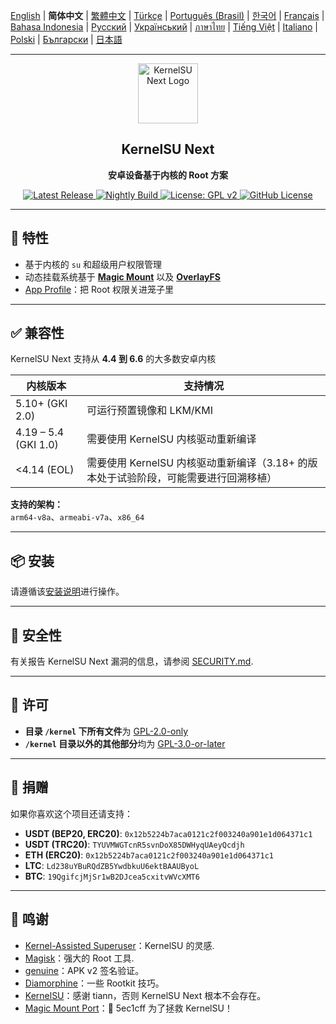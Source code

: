 [English](README.md) | **简体中文** | [繁體中文](README_TW.md) | [Türkçe](README_TR.md) | [Português (Brasil)](README_PT-BR.md) | [한국어](README_KO.md) | [Français](README_FR.md) | [Bahasa Indonesia](README_ID.md) | [Русский](README_RU.md) | [Український](README_UA.md) | [ภาษาไทย](README_TH.md) | [Tiếng Việt](README_VI.md) | [Italiano](README_IT.md) | [Polski](README_PL.md) | [Български](README_BG.md) | [日本語](README_JA.md)

---

<div align="center">
  <img src="/assets/kernelsu_next.png" width="96" alt="KernelSU Next Logo">
  
  <h2>KernelSU Next</h2>
  <p><strong>安卓设备基于内核的 Root 方案</strong></p>

  <p>
    <a href="https://github.com/KernelSU-Next/KernelSU-Next/releases/latest">
      <img src="https://img.shields.io/github/v/release/KernelSU-Next/KernelSU-Next?label=Release&logo=github" alt="Latest Release">
    </a>
    <a href="https://nightly.link/KernelSU-Next/KernelSU-Next/workflows/build-manager-ci/next/Manager">
      <img src="https://img.shields.io/badge/Nightly%20Release-gray?logo=hackthebox&logoColor=fff" alt="Nightly Build">
    </a>
    <a href="https://www.gnu.org/licenses/old-licenses/gpl-2.0.en.html">
      <img src="https://img.shields.io/badge/License-GPL%20v2-orange.svg?logo=gnu" alt="License: GPL v2">
    </a>
    <a href="/LICENSE">
      <img src="https://img.shields.io/github/license/KernelSU-Next/KernelSU-Next?logo=gnu" alt="GitHub License">
    </a>
  </p>
</div>

---

## 🚀 特性

- 基于内核的 `su` 和超级用户权限管理
- 动态挂载系统基于 **[Magic Mount](https://topjohnwu.github.io/Magisk/details.html#magic-mount)** 以及 **[OverlayFS](https://en.wikipedia.org/wiki/OverlayFS)**  
- [App Profile](https://kernelsu.org/zh_CN/guide/app-profile.html)：把 Root 权限关进笼子里

---

## ✅ 兼容性

KernelSU Next 支持从 **4.4 到 6.6** 的大多数安卓内核

| 内核版本 | 支持情况 |
|----------------|---------------|
| 5.10+ (GKI 2.0) | 可运行预置镜像和 LKM/KMI |
| 4.19 – 5.4 (GKI 1.0) | 需要使用 KernelSU 内核驱动重新编译 |
| <4.14 (EOL) | 需要使用 KernelSU 内核驱动重新编译（3.18+ 的版本处于试验阶段，可能需要进行回溯移植） |

**支持的架构：**  
`arm64-v8a`、`armeabi-v7a`、`x86_64`

---

## 📦 安装

请遵循该[安装说明](https://kernelsu-next.github.io/webpage/zh_CN/pages/installation.html)进行操作。

---

## 🔐 安全性

有关报告 KernelSU Next 漏洞的信息，请参阅 [SECURITY.md](/SECURITY.md).

---

## 📜 许可

- **目录 `/kernel` 下所有文件**为 [GPL-2.0-only](https://www.gnu.org/licenses/old-licenses/gpl-2.0.en.html)
- **`/kernel` 目录以外的其他部分**均为 [GPL-3.0-or-later](https://www.gnu.org/licenses/gpl-3.0.html)

---

## 💸 捐赠

如果你喜欢这个项目还请支持：

- **USDT (BEP20, ERC20)**: `0x12b5224b7aca0121c2f003240a901e1d064371c1`  
- **USDT (TRC20)**: `TYUVMWGTcnR5svnDoX85DWHyqUAeyQcdjh`  
- **ETH (ERC20)**: `0x12b5224b7aca0121c2f003240a901e1d064371c1`  
- **LTC**: `Ld238uYBuRQdZB5YwdbkuU6ektBAAUByoL`  
- **BTC**: `19QgifcjMjSr1wB2DJcea5cxitvWVcXMT6`

---

## 🙏 鸣谢

- [Kernel-Assisted Superuser](https://git.zx2c4.com/kernel-assisted-superuser/about/)：KernelSU 的灵感.
- [Magisk](https://github.com/topjohnwu/Magisk)：强大的 Root 工具.
- [genuine](https://github.com/brevent/genuine/)：APK v2 签名验证。
- [Diamorphine](https://github.com/m0nad/Diamorphine)：一些 Rootkit 技巧。
- [KernelSU](https://github.com/tiann/KernelSU)：感谢 tiann，否则 KernelSU Next 根本不会存在。
- [Magic Mount Port](https://github.com/5ec1cff/KernelSU/blob/main/userspace/ksud/src/magic_mount.rs)：💜 5ec1cff 为了拯救 KernelSU！
